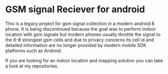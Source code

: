 # GSM signal Reciever for android

This is a legacy project for gsm signal collection in a modern android 8 phone. It is being discontinued because the goal was to perform indoor location with gsm signals but modern phones usually throttle the signal to the 6-8 strongest gsm cells and due to privacy concerns its cell id and detailed information are no longer provided by modern mobile SDK platforms such as Android.

If you are looking for an indoor location and mapping solution you can take a look at my repositories.